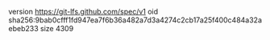 version https://git-lfs.github.com/spec/v1
oid sha256:9bab0cfff1fd947ea7f6b36a482a7d3a4274c2cb17a25f400c484a32aebeb233
size 4309
